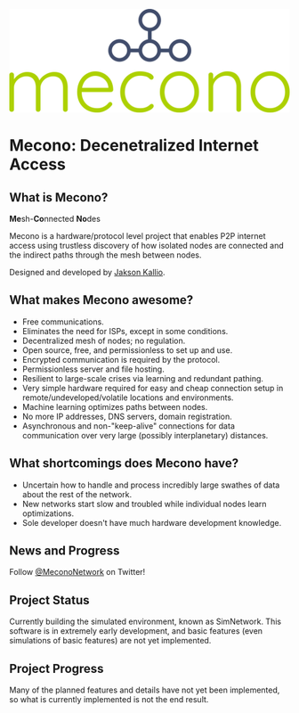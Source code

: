 ![Mecono logo](https://github.com/jaksonkallio/mecono/blob/master/brand/logo.png)

# Mecono: Decenetralized Internet Access

## What is Mecono?

**Me**sh-**Co**nnected **No**des

Mecono is a hardware/protocol level project that enables P2P internet access using trustless discovery of how isolated nodes are connected and the indirect paths through the mesh between nodes.

Designed and developed by [Jakson Kallio](https://jaksonkallio.github.io).

## What makes Mecono awesome?
* Free communications.
* Eliminates the need for ISPs, except in some conditions.
* Decentralized mesh of nodes; no regulation.
* Open source, free, and permissionless to set up and use.
* Encrypted communication is required by the protocol.
* Permissionless server and file hosting.
* Resilient to large-scale crises via learning and redundant pathing.
* Very simple hardware required for easy and cheap connection setup in remote/undeveloped/volatile locations and environments.
* Machine learning optimizes paths between nodes.
* No more IP addresses, DNS servers, domain registration.
* Asynchronous and non-"keep-alive" connections for data communication over very large (possibly interplanetary) distances.

## What shortcomings does Mecono have?
* Uncertain how to handle and process incredibly large swathes of data about the rest of the network.
* New networks start slow and troubled while individual nodes learn optimizations.
* Sole developer doesn't have much hardware development knowledge.

## News and Progress
Follow [@MeconoNetwork](https://twitter.com/mecononetwork) on Twitter!

## Project Status
Currently building the simulated environment, known as SimNetwork. This software is in extremely early development, and basic features (even simulations of basic features) are not yet implemented.

## Project Progress
Many of the planned features and details have not yet been implemented, so what is currently implemented is not the end result.
